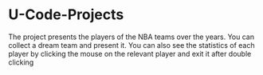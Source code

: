 # U-Code-Projects
The project presents the players of the NBA teams over the years.
You can collect a dream team and present it. You can also see the statistics of each player by clicking the mouse on the relevant player and exit it after double clicking
